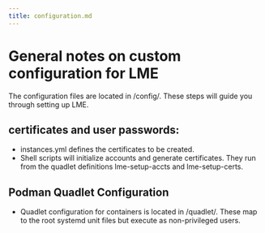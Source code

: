 ```yaml
---
title: configuration.md
---
```

# General notes on custom configuration for LME
The configuration files are located in /config/. These steps will guide you through setting up LME.

## certificates and user passwords:
  - instances.yml defines the certificates to be created.
  - Shell scripts will initialize accounts and generate certificates. They run from the quadlet definitions lme-setup-accts and lme-setup-certs.
   
## Podman Quadlet Configuration
- Quadlet configuration for containers is located in /quadlet/. These map to the root systemd unit files but execute as non-privileged users.